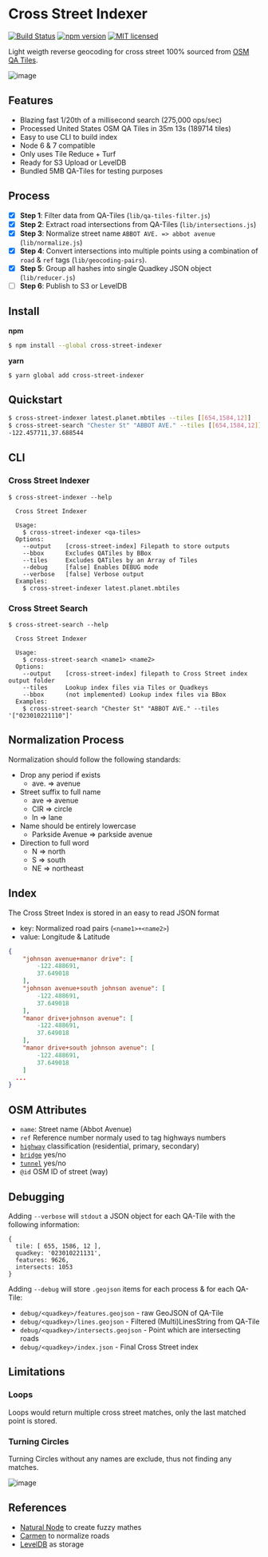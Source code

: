 # Cross Street Indexer

[![Build Status](https://travis-ci.org/DenisCarriere/cross-street-indexer.svg?branch=master)](https://travis-ci.org/DenisCarriere/cross-street-indexer)
[![npm version](https://badge.fury.io/js/cross-street-indexer.svg)](https://badge.fury.io/js/cross-street-indexer)
[![MIT licensed](https://img.shields.io/badge/license-MIT-blue.svg)](https://raw.githubusercontent.com/DenisCarriere/cross-street-indexer/master/LICENSE)

Light weigth reverse geocoding for cross street 100% sourced from [OSM QA Tiles](https://osmlab.github.io/osm-qa-tiles/).

![image](https://cloud.githubusercontent.com/assets/550895/26235719/a8f8e7da-3c21-11e7-9240-c811f9b6a4aa.png)

## Features

- Blazing fast 1/20th of a millisecond search (275,000 ops/sec)
- Processed United States OSM QA Tiles in 35m 13s (189714 tiles)
- Easy to use CLI to build index
- Node 6 & 7 compatible
- Only uses Tile Reduce + Turf
- Ready for S3 Upload or LevelDB
- Bundled 5MB QA-Tiles for testing purposes

## Process

- [x] **Step 1**: Filter data from QA-Tiles (`lib/qa-tiles-filter.js`)
- [x] **Step 2**: Extract road intersections from QA-Tiles (`lib/intersections.js`)
- [x] **Step 3**: Normalize street name `ABBOT AVE. => abbot avenue` (`lib/normalize.js`)
- [x] **Step 4**: Convert intersections into multiple points using a combination of `road` & `ref` tags (`lib/geocoding-pairs`).
- [x] **Step 5**: Group all hashes into single Quadkey JSON object (`lib/reducer.js`)
- [ ] **Step 6**: Publish to S3 or LevelDB

## Install

**npm**
```bash
$ npm install --global cross-street-indexer
```
**yarn**
```
$ yarn global add cross-street-indexer
```

## Quickstart

```bash
$ cross-street-indexer latest.planet.mbtiles --tiles [[654,1584,12]]
$ cross-street-search "Chester St" "ABBOT AVE." --tiles [[654,1584,12]]
-122.457711,37.688544
```

## CLI

### Cross Street Indexer

```
$ cross-street-indexer --help

  Cross Street Indexer

  Usage:
    $ cross-street-indexer <qa-tiles>
  Options:
    --output    [cross-street-index] Filepath to store outputs
    --bbox      Excludes QATiles by BBox
    --tiles     Excludes QATiles by an Array of Tiles
    --debug     [false] Enables DEBUG mode
    --verbose   [false] Verbose output
  Examples:
    $ cross-street-indexer latest.planet.mbtiles
```

### Cross Street Search

```
$ cross-street-search --help

  Cross Street Indexer

  Usage:
    $ cross-street-search <name1> <name2>
  Options:
    --output    [cross-street-index] filepath to Cross Street index output folder
    --tiles     Lookup index files via Tiles or Quadkeys
    --bbox      (not implemented) Lookup index files via BBox
  Examples:
    $ cross-street-search "Chester St" "ABBOT AVE." --tiles '["023010221110"]'
```

## Normalization Process

Normalization should follow the following standards:

- Drop any period if exists
  - ave. => avenue
- Street suffix to full name
  - ave => avenue
  - CIR => circle
  - ln => lane
- Name should be entirely lowercase
  - Parkside Avenue => parkside avenue
- Direction to full word
  - N => north
  - S => south
  - NE => northeast

## Index

The Cross Street Index is stored in an easy to read JSON format

- key: Normalized road pairs (`<name1>+<name2>`)
- value: Longitude & Latitude

```json
{
	"johnson avenue+manor drive": [
		-122.488691,
		37.649018
	],
	"johnson avenue+south johnson avenue": [
		-122.488691,
		37.649018
	],
	"manor drive+johnson avenue": [
		-122.488691,
		37.649018
	],
	"manor drive+south johnson avenue": [
		-122.488691,
		37.649018
	]
  ...
}
```

## OSM Attributes

- `name`: Street name (Abbot Avenue)
- `ref` Reference number normaly used to tag highways numbers
- [`highway`](http://wiki.openstreetmap.org/wiki/Key:highway) classification (residential, primary, secondary)
- [`bridge`](http://wiki.openstreetmap.org/wiki/Key:bridge) yes/no
- [`tunnel`](http://wiki.openstreetmap.org/wiki/Key:tunnel) yes/no
- `@id` OSM ID of street (way)

## Debugging

Adding `--verbose` will `stdout` a JSON object for each QA-Tile with the following information:

```
{
  tile: [ 655, 1586, 12 ],
  quadkey: '023010221131',
  features: 9626,
  intersects: 1053
}
```

Adding `--debug` will store `.geojson` items for each process & for each QA-Tile:

- `debug/<quadkey>/features.geojson` - raw GeoJSON of QA-Tile
- `debug/<quadkey>/lines.geojson` - Filtered (Multi)LinesString from QA-Tile
- `debug/<quadkey>/intersects.geojson` - Point which are intersecting roads
- `debug/<quadkey>/index.json` - Final Cross Street index

## Limitations

### Loops

Loops would return multiple cross street matches, only the last matched point is stored.

### Turning Circles

Turning Circles without any names are exclude, thus not finding any matches.

![image](https://cloud.githubusercontent.com/assets/550895/26234213/d26554b4-3c17-11e7-8f89-bee790f7118c.png)

## References

- [Natural Node](https://github.com/NaturalNode/natural) to create fuzzy mathes
- [Carmen](https://github.com/mapbox/carmen) to normalize roads
- [LevelDB](https://github.com/google/leveldb) as storage
